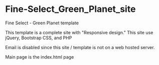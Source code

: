 # Fine-Select_Green_Planet_site
Fine Select - Green Planet template

This template is a complete site with "Responsive design."
This site use jQuery, Bootstrap CSS, and PHP

Email is disabled since this site / template is not on a web hosted server.

Main page is the index.html page
